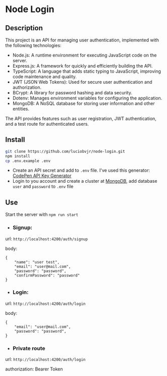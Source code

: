# Node Login

## Description
This project is an API for managing user authentication, implemented with the following technologies:

- Node.js: A runtime environment for executing JavaScript code on the server.
- Express.js: A framework for quickly and efficiently building the API.
- TypeScript: A language that adds static typing to JavaScript, improving code maintenance and quality.
- JWT (JSON Web Tokens): Used for secure user authentication and authorization.
- BCrypt: A library for password hashing and data security.
- Dotenv: Manages environment variables for configuring the application.
- MongoDB: A NoSQL database for storing user information and other entities.
  
The API provides features such as user registration, JWT authentication, and a test route for authenticated users.

## Install
``` bash
git clone https://github.com/luciobvjr/node-login.git
npm install
cp .env.example .env
```

- Create an API secret and add to `.env` file. I've used this generator: [CodePen API Key Generator](https://codepen.io/corenominal/pen/rxOmMJ)
- Login to you account and create a cluster at [MongoDB](https://cloud.mongodb.com), add database `user` and `password` to `.env` file


## Use
Start the server with `npm run start`

- ### Signup:
url: `http://localhost:4200/auth/signup`

body:
```
{
    "name": "user test",
    "email": "user@mail.com",
    "password": "password",
    "confirmPassword": "password"
}
```

- ### Login:
url: `http://localhost:4200/auth/login`

body:
```
{
    "email": "user@mail.com",
    "password": "password",
}
```

- ### Private route
url: `http://localhost:4200/auth/login`

authorization: Bearer Token
